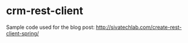# crm-rest-client

Sample code used for the blog post: http://sivatechlab.com/create-rest-client-spring/
